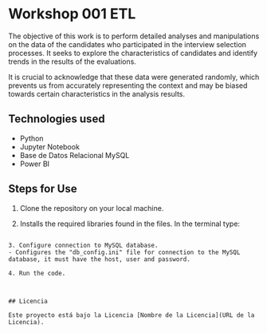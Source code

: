# Workshop 001 ETL

The objective of this work is to perform detailed analyses and manipulations on the data of the candidates who participated in the interview selection processes. It seeks to explore the characteristics of candidates and identify trends in the results of the evaluations.

It is crucial to acknowledge that these data were generated randomly, which prevents us from accurately representing the context and may be biased towards certain characteristics in the analysis results.


## Technologies  used

- Python
- Jupyter Notebook 
- Base de Datos Relacional MySQL
- Power BI


## Steps for Use

1. Clone the repository on your local machine.

2. Installs the required libraries found in the files. In the terminal type:
```pip install "librarie name"

3. Configure connection to MySQL database.
- Configures the "db_config.ini" file for connection to the MySQL database, it must have the host, user and password.

4. Run the code.



## Licencia

Este proyecto está bajo la Licencia [Nombre de la Licencia](URL de la Licencia).



